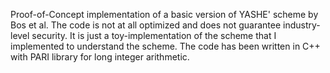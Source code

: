 Proof-of-Concept implementation of a basic version of YASHE' scheme by Bos et al. The code is not at all optimized and does not guarantee industry-level security.
It is just a toy-implementation of the scheme that I implemented to understand the scheme.
The code has been written in C++ with PARI library for long integer arithmetic.
